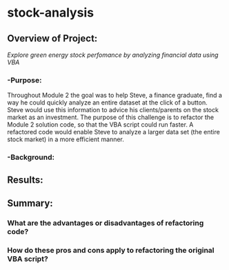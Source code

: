 # stock-analysis

## Overview of Project:

*Explore green energy stock perfomance by analyzing financial data using VBA*

### -Purpose:

Throughout Module 2 the goal was to help Steve, a finance graduate, find a way he could quickly analyze an entire dataset at the click of a button. Steve would use this information to advice his clients/parents on the stock market as an investment. The purpose of this challenge is to refactor the Module 2 solution code, so that the VBA script could run faster. A refactored code would enable Steve to analyze a larger data set (the entire stock market) in a more efficient manner.

### -Background:

## Results:


  

## Summary:

  ### What are the advantages or disadvantages of refactoring code?
  ### How do these pros and cons apply to refactoring the original VBA script?
